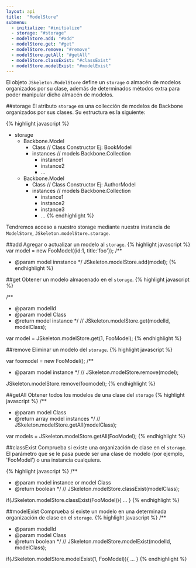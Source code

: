 ```yaml
---
layout: api
title:  "ModelStore"
submenu:
  - initialize: "#initialize"
  - storage: "#storage"
  - modelStore.add: "#add"
  - modelStore.get: "#get"
  - modelStore.remove: "#remove"
  - modelStore.getAll: "#getAll"
  - modelStore.classExist: "#classExist"
  - modelStore.modelExist: "#modelExist"
---
```


El objeto `JSkeleton.ModelStore` define un `storage` o almacén de modelos organizados por su clase, además de determinados métodos extra para poder manipular dicho almacén de modelos.

##storage
El atributo `storage` es una collección de modelos de Backbone organizados por sus clases. Su estructura es la siguiente:

{% highlight javascript %}
* storage
    * Backbone.Model
        * Class         // Class Constructor Ej: BookModel
        * instances     // models Backbone.Collection
            * instance1
            * instance2
            *    ...
    * Backbone.Model
        * Class         // Class Constructor Ej: AuthorModel
        * instances     // models Backbone.Collection
            * instance1
            * instance2
            * instance3
            *    ...
{% endhighlight %}

Tendremos acceso a nuestro storage mediante nuestra instancia de `ModelStore`, `JSkeleton.modelStore.storage`.

##add
Agregar o actualizar un modelo al `storage`.
{% highlight javascript %}
var model = new FooModel({id:1, title:'foo'});
/**
 * @param model innstance
 */
JSkeleton.modelStore.add(model);
{% endhighlight %}

##get
Obtener un modelo almacenado en el `storage`.
{% highlight javascript %}

/**
 * @param modelId
 * @param model Class
 * @return model instance
 */
// JSkeleton.modelStore.get(modelId, modelClass);

var model = JSkeleton.modelStore.get(1, FooModel);
{% endhighlight %}

##remove
Eliminar un modelo del `storage`.
{% highlight javascript %}

var foomodel = new FooModel();
/**
 * @param model instance
 */
// JSkeleton.modelStore.remove(model);

JSkeleton.modelStore.remove(foomodel);
{% endhighlight %}

##getAll
Obtener todos los modelos de una clase del `storage`
{% highlight javascript %}
/**
 * @param model Class
 * @return array model instances
 */
// JSkeleton.modelStore.getAll(modelClass);

var models = JSkeleton.modelStore.getAll(FooModel);
{% endhighlight %}

##classExist
Comprueba si existe una organización de clase en el  `storage`. El parámetro que se le pasa puede ser una clase de modelo (por ejemplo, 'FooModel') o una instancia cualquiera.

{% highlight javascript %}
/**
 * @param model instance or model Class
 * @return boolean
 */
// JSkeleton.modelStore.classExist(modelClass);

if(JSkeleton.modelStore.classExist(FooModel)){
    ...
}
{% endhighlight %}

##modelExist
Comprueba si existe un modelo en una determinada organización de clase en el `storage`.
{% highlight javascript %}
/**
 * @param modelId
 * @param model Class
 * @return boolean
 */
// JSkeleton.modelStore.modelExist(modelId, modelClass);

if(JSkeleton.modelStore.modelExist(1, FooModel)){
    ...
}
{% endhighlight %}
